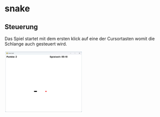 # snake
 
## Steuerung

Das Spiel startet mit dem ersten klick auf eine der Cursortasten womit die Schlange auch gesteuert wird. 


<img src="bilder/snake_001.jpg" alt="Alternativer Text" width="50%" height="50%">
